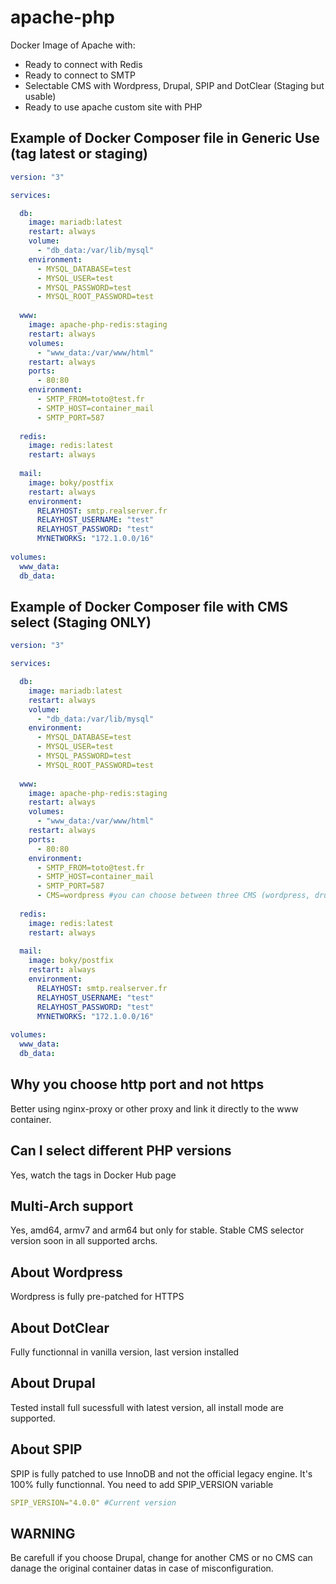 # apache-php

Docker Image of Apache with: 

-   Ready to connect with Redis
-   Ready to connect to SMTP
-   Selectable CMS with Wordpress, Drupal, SPIP and DotClear (Staging but usable) 
-   Ready to use apache custom site with PHP

## Example of Docker Composer file in Generic Use (tag latest or staging)
```yaml
version: "3"

services:

  db:
    image: mariadb:latest
    restart: always
    volume:
      - "db_data:/var/lib/mysql"
    environment:
      - MYSQL_DATABASE=test
      - MYSQL_USER=test
      - MYSQL_PASSWORD=test
      - MYSQL_ROOT_PASSWORD=test
  
  www:
    image: apache-php-redis:staging
    restart: always
    volumes:
      - "www_data:/var/www/html"
    restart: always
    ports:
      - 80:80
    environment:
      - SMTP_FROM=toto@test.fr
      - SMTP_HOST=container_mail
      - SMTP_PORT=587
  
  redis:
    image: redis:latest
    restart: always
  
  mail:
    image: boky/postfix
    restart: always
    environment:
      RELAYHOST: smtp.realserver.fr
      RELAYHOST_USERNAME: "test"
      RELAYHOST_PASSWORD: "test"
      MYNETWORKS: "172.1.0.0/16"
      
volumes:
  www_data:
  db_data:
```

## Example of Docker Composer file with CMS select (Staging ONLY)
```yaml
version: "3"

services:

  db:
    image: mariadb:latest
    restart: always
    volume:
      - "db_data:/var/lib/mysql"
    environment:
      - MYSQL_DATABASE=test
      - MYSQL_USER=test
      - MYSQL_PASSWORD=test
      - MYSQL_ROOT_PASSWORD=test
  
  www:
    image: apache-php-redis:staging
    restart: always
    volumes:
      - "www_data:/var/www/html"
    restart: always
    ports:
      - 80:80
    environment:
      - SMTP_FROM=toto@test.fr
      - SMTP_HOST=container_mail
      - SMTP_PORT=587
      - CMS=wordpress #you can choose between three CMS (wordpress, drupal, SPIP or DotClear)
  
  redis:
    image: redis:latest
    restart: always
  
  mail:
    image: boky/postfix
    restart: always
    environment:
      RELAYHOST: smtp.realserver.fr
      RELAYHOST_USERNAME: "test"
      RELAYHOST_PASSWORD: "test"
      MYNETWORKS: "172.1.0.0/16"
      
volumes:
  www_data:
  db_data:
```

## Why you choose http port and not https
Better using nginx-proxy or other proxy and link it directly to the www container.

## Can I select different PHP versions
Yes, watch the tags in Docker Hub page

## Multi-Arch support
Yes, amd64, armv7 and arm64 but only for stable. Stable CMS selector version soon in all supported archs.

## About Wordpress
Wordpress is fully pre-patched for HTTPS

## About DotClear
Fully functionnal in vanilla version, last version installed

## About Drupal
Tested install full sucessfull with latest version, all install mode are supported.

## About SPIP
SPIP is fully patched to use InnoDB and not the official legacy engine. It's 100% fully functionnal.
You need to add SPIP_VERSION variable
```yaml
SPIP_VERSION="4.0.0" #Current version
```
## WARNING
Be carefull if you choose Drupal, change for another CMS or no CMS can danage the original container datas in case of misconfiguration.
